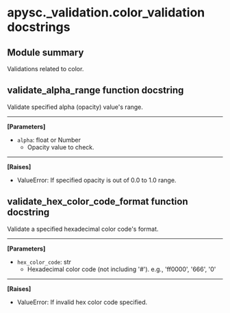 # apysc._validation.color_validation docstrings

## Module summary

Validations related to color.

## validate_alpha_range function docstring

Validate specified alpha (opacity) value's range.<hr>

**[Parameters]**

- `alpha`: float or Number
  - Opacity value to check.

<hr>

**[Raises]**

- ValueError: If specified opacity is out of 0.0 to 1.0 range.

## validate_hex_color_code_format function docstring

Validate a specified hexadecimal color code's format.<hr>

**[Parameters]**

- `hex_color_code`: str
  - Hexadecimal color code (not including '#'). e.g., 'ff0000', '666', '0'

<hr>

**[Raises]**

- ValueError: If invalid hex color code specified.